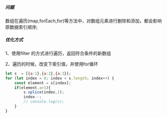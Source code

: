##### 问题

数组在遍历(map,forEach,for)等方法中，对数组元素进行删除和添加，都会影响原数据索引顺序;
##### 优化方式

1、使用filter 的方式进行遍历，返回符合条件的新数组

2、遍历的时候，改变下索引值，并使用for循环

```javascript
let s  = [{a:1},{a:2},{a:3}];
for (let index = 0; index < s.length; index++) {
    const element = s[index];
    if(element.a>1){
        s.splice(index,1);
        index--;
        // console.log(s);
    }
}
```

